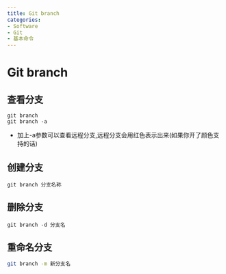 ```yaml
---
title: Git branch
categories:
- Software
- Git
- 基本命令
---
```

# Git branch

## 查看分支

```shell
git branch
git branch -a
```

- 加上-a参数可以查看远程分支,远程分支会用红色表示出来(如果你开了颜色支持的话)

## 创建分支

```shell
git branch 分支名称
```

## 删除分支

```shell
git branch -d 分支名
```

## 重命名分支

```bash
git branch -m 新分支名
```
